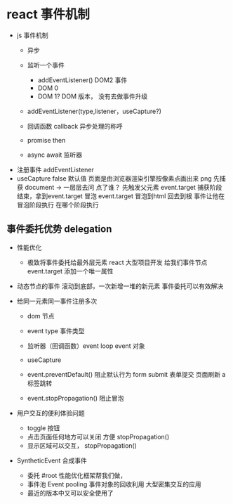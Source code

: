 # react 事件机制
- js 事件机制
  -  异步
  -  监听一个事件
     - addEventListener() 
     DOM2 事件
     - DOM 0 
     <a onclick='doSomething()'></a>
     - DOM 1? DOM 版本， 没有去做事件升级

   - addEventListener(type,listener，useCapture?)
   - 回调函数 callback 异步处理的称呼
   - promise then 
   - async await
   监听器
- 注册事件 addEventListener 
- useCapture false 默认值
    页面是由浏览器渲染引擎按像素点画出来 png
    先捕获 document -> 一层层去问
      点了谁？
      先触发父元素
    event.target
       捕获阶段结束，拿到event.target
    冒泡
       event.target 冒泡到html 回去到根
       事件让他在冒泡阶段执行
       在哪个阶段执行
      
## 事件委托优势 delegation
- 性能优化
   - 极致将事件委托给最外层元素
   react 大型项目开发
   给我们事件节点event.target 添加一个唯一属性
- 动态节点的事件
    滚动到底部，一次新增一堆的新元素
    事件委托可以有效解决
- 给同一元素同一事件注册多次
    - dom 节点
    - event type 事件类型
    - 监听器（回调函数）event loop
       event 对象
    - useCapture 

    - event.preventDefault() 阻止默认行为
       form submit 表单提交 页面刷新
       a 标签跳转
       
    - event.stopPropagation() 阻止冒泡

- 用户交互的便利体验问题
  - toggle 按钮
  - 点击页面任何地方可以关闭 方便 stopPropagation()
  - 显示区域可以交互， stopPropagation()

- SyntheticEvent 合成事件
  - 委托 #root
      性能优化框架帮我们做，
  - 事件池 Event pooling
       事件对象的回收利用
       大型密集交互的应用
  - 最近的版本中又可以安全使用了
